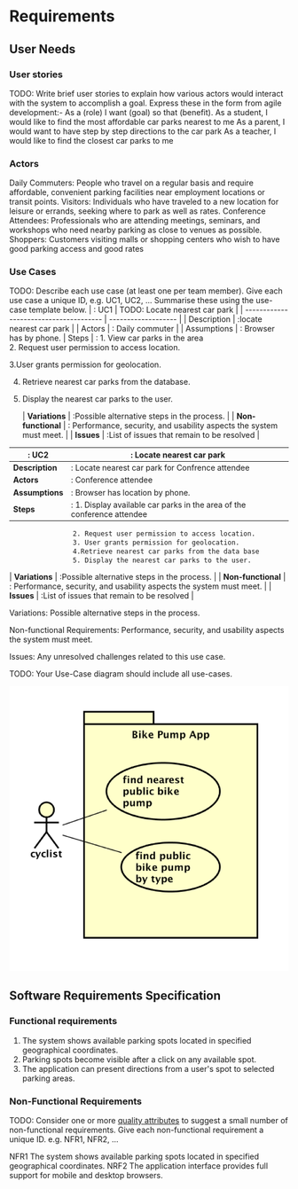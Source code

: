 # Requirements

## User Needs

### User stories
TODO: Write brief user stories to explain how various actors would interact with the system to accomplish a goal.
    Express these in the form from agile development:- As a (role) I want (goal) so that (benefit).
    As a student, I would like to find the most affordable car parks nearest to me 
    As a parent, I would want to have step by step directions to the car park
    As a teacher, I would like to find the closest car parks to me

### Actors
Daily Commuters: People who travel on a regular basis and require affordable, convenient parking facilities near employment locations or transit points.
Visitors: Individuals who have traveled to a new location for leisure or errands, seeking where to park as well as rates.
Conference Attendees: Professionals who are attending meetings, seminars, and workshops who need nearby parking as close to venues as possible. 
Shoppers: Customers visiting malls or shopping centers who wish to have good parking access and good rates

### Use Cases
TODO: Describe each use case (at least one per team member).
    Give each use case a unique ID, e.g. UC1, UC2, ...
    Summarise these using the use-case template below.
| : UC1  | TODO: Locate nearest car park | 
| -------------------------------------- | ------------------- |
| Description | :locate nearest car park |
| Actors | : Daily commuter |
| Assumptions | : Browser has by phone.
| Steps | : 1. View car parks in the area  
2. Request user permission to access location.

3.User grants permission for geolocation.

4. Retrieve nearest car parks from the database.

5. Display the nearest car parks to the user.

   | **Variations** | :Possible alternative steps in the process. |
| **Non-functional** | : Performance, security, and usability aspects the system must meet. |
| **Issues** | :List of issues that remain to be resolved |



| : UC2  | : Locate nearest car park | 
| -------------------------------------- | ------------------- |
| **Description** | : Locate nearest car park for Confrence attendee |
| **Actors** | : Conference attendee |
| **Assumptions** | : Browser has location by phone.
| **Steps** | : 1. Display available car parks in the area of the conference attendee
                    2. Request user permission to access location.
                    3. User grants permission for geolocation.
                    4.Retrieve nearest car parks from the data base
                    5. Display the nearest car parks to the user.
| **Variations** | :Possible alternative steps in the process. |
| **Non-functional** | : Performance, security, and usability aspects the system must meet. |
| **Issues** | :List of issues that remain to be resolved |




Variations: Possible alternative steps in the process.


Non-functional Requirements: Performance, security, and usability aspects the system must meet.


Issues: Any unresolved challenges related to this use case.



    






TODO: Your Use-Case diagram should include all use-cases.

![Insert your Use-Case Diagram Here](images/use-case.png)

## Software Requirements Specification
### Functional requirements
1. The system shows available parking spots located in specified geographical coordinates.
2. Parking spots become visible after a click on any available spot.
3. The application can present directions from a user's spot to selected parking areas. 



### Non-Functional Requirements
TODO: Consider one or more [quality attributes](https://en.wikipedia.org/wiki/ISO/IEC_9126) to suggest a small number of non-functional requirements.
Give each non-functional requirement a unique ID. e.g. NFR1, NFR2, ...

NFR1 The system shows available parking spots located in specified geographical coordinates.
NRF2 The application interface provides full support for mobile and desktop browsers.
